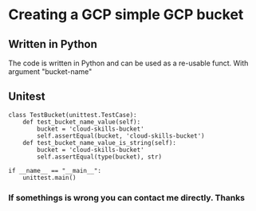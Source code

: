 # Creating a GCP simple GCP bucket

## Written in Python
The code is written in Python and can be used as a re-usable funct. With argument "bucket-name"
## Unitest
```
class TestBucket(unittest.TestCase):
    def test_bucket_name_value(self):
        bucket = 'cloud-skills-bucket'
        self.assertEqual(bucket, 'cloud-skills-bucket')
    def test_bucket_name_value_is_string(self):
        bucket = 'cloud-skills-bucket'
        self.assertEqual(type(bucket), str)

if __name__ == "__main__":
    unittest.main()
```

### If somethings is wrong you can contact me directly. Thanks